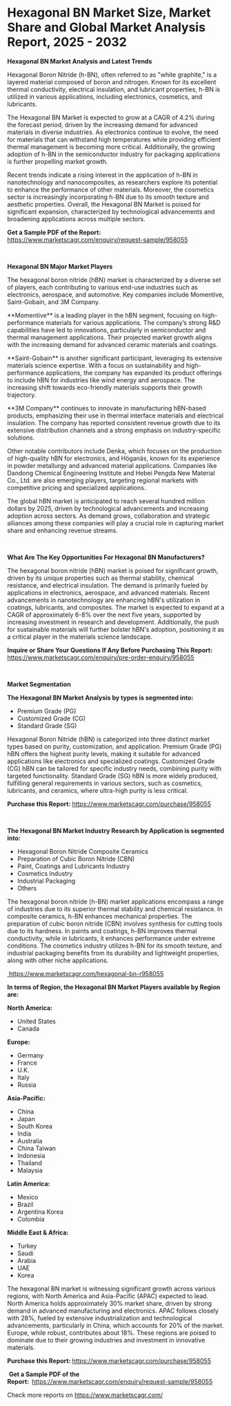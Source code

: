 <p><h1>Hexagonal BN Market Size, Market Share and Global Market Analysis Report, 2025 - 2032</h1></p><p><strong>Hexagonal BN Market Analysis and Latest Trends</strong></p>
<p><p>Hexagonal Boron Nitride (h-BN), often referred to as "white graphite," is a layered material composed of boron and nitrogen. Known for its excellent thermal conductivity, electrical insulation, and lubricant properties, h-BN is utilized in various applications, including electronics, cosmetics, and lubricants.</p><p>The Hexagonal BN Market is expected to grow at a CAGR of 4.2% during the forecast period, driven by the increasing demand for advanced materials in diverse industries. As electronics continue to evolve, the need for materials that can withstand high temperatures while providing efficient thermal management is becoming more critical. Additionally, the growing adoption of h-BN in the semiconductor industry for packaging applications is further propelling market growth.</p><p>Recent trends indicate a rising interest in the application of h-BN in nanotechnology and nanocomposites, as researchers explore its potential to enhance the performance of other materials. Moreover, the cosmetics sector is increasingly incorporating h-BN due to its smooth texture and aesthetic properties. Overall, the Hexagonal BN Market is poised for significant expansion, characterized by technological advancements and broadening applications across multiple sectors.</p></p>
<p><strong>Get a Sample PDF of the Report:&nbsp;</strong> <a href="https://www.marketscagr.com/enquiry/request-sample/958055?utm_campaign=2253&utm_medium=2&utm_source=Github&utm_content=ia&utm_term=30012025&utm_id=hexagonal-bn">https://www.marketscagr.com/enquiry/request-sample/958055</a></p>
<p>&nbsp;</p>
<p><strong>Hexagonal BN Major Market Players</strong></p>
<p><p>The hexagonal boron nitride (hBN) market is characterized by a diverse set of players, each contributing to various end-use industries such as electronics, aerospace, and automotive. Key companies include Momentive, Saint-Gobain, and 3M Company.</p><p>**Momentive** is a leading player in the hBN segment, focusing on high-performance materials for various applications. The company’s strong R&D capabilities have led to innovations, particularly in semiconductor and thermal management applications. Their projected market growth aligns with the increasing demand for advanced ceramic materials and coatings.</p><p>**Saint-Gobain** is another significant participant, leveraging its extensive materials science expertise. With a focus on sustainability and high-performance applications, the company has expanded its product offerings to include hBN for industries like wind energy and aerospace. The increasing shift towards eco-friendly materials supports their growth trajectory.</p><p>**3M Company** continues to innovate in manufacturing hBN-based products, emphasizing their use in thermal interface materials and electrical insulation. The company has reported consistent revenue growth due to its extensive distribution channels and a strong emphasis on industry-specific solutions.</p><p>Other notable contributors include Denka, which focuses on the production of high-quality hBN for electronics, and Höganäs, known for its experience in powder metallurgy and advanced material applications. Companies like Dandong Chemical Engineering Institute and Hebei Pengda New Material Co., Ltd. are also emerging players, targeting regional markets with competitive pricing and specialized applications.</p><p>The global hBN market is anticipated to reach several hundred million dollars by 2025, driven by technological advancements and increasing adoption across sectors. As demand grows, collaboration and strategic alliances among these companies will play a crucial role in capturing market share and enhancing revenue streams.</p></p>
<p>&nbsp;</p>
<p><strong>What Are The Key Opportunities For Hexagonal BN Manufacturers?</strong></p>
<p><p>The hexagonal boron nitride (hBN) market is poised for significant growth, driven by its unique properties such as thermal stability, chemical resistance, and electrical insulation. The demand is primarily fueled by applications in electronics, aerospace, and advanced materials. Recent advancements in nanotechnology are enhancing hBN's utilization in coatings, lubricants, and composites. The market is expected to expand at a CAGR of approximately 6-8% over the next five years, supported by increasing investment in research and development. Additionally, the push for sustainable materials will further bolster hBN's adoption, positioning it as a critical player in the materials science landscape.</p></p>
<p><strong>Inquire or Share Your Questions If Any Before Purchasing This Report:</strong> <a href="https://www.marketscagr.com/enquiry/pre-order-enquiry/958055?utm_campaign=2253&utm_medium=2&utm_source=Github&utm_content=ia&utm_term=30012025&utm_id=hexagonal-bn">https://www.marketscagr.com/enquiry/pre-order-enquiry/958055</a></p>
<p>&nbsp;</p>
<p><strong>Market Segmentation</strong></p>
<p><strong>The Hexagonal BN Market Analysis by types is segmented into:</strong></p>
<p><ul><li>Premium Grade (PG)</li><li>Customized Grade (CG)</li><li>Standard Grade (SG)</li></ul></p>
<p><p>Hexagonal Boron Nitride (hBN) is categorized into three distinct market types based on purity, customization, and application. Premium Grade (PG) hBN offers the highest purity levels, making it suitable for advanced applications like electronics and specialized coatings. Customized Grade (CG) hBN can be tailored for specific industry needs, combining purity with targeted functionality. Standard Grade (SG) hBN is more widely produced, fulfilling general requirements in various sectors, such as cosmetics, lubricants, and ceramics, where ultra-high purity is less critical.</p></p>
<p><strong>Purchase this Report:&nbsp;</strong><a href="https://www.marketscagr.com/purchase/958055?utm_campaign=2253&utm_medium=2&utm_source=Github&utm_content=ia&utm_term=30012025&utm_id=hexagonal-bn">https://www.marketscagr.com/purchase/958055</a></p>
<p>&nbsp;</p>
<p><strong>The Hexagonal BN Market Industry Research by Application is segmented into:</strong></p>
<p><ul><li>Hexagonal Boron Nitride Composite Ceramics</li><li>Preparation of Cubic Boron Nitride (CBN)</li><li>Paint, Coatings and Lubricants Industry</li><li>Cosmetics Industry</li><li>Industrial Packaging</li><li>Others</li></ul></p>
<p><p>The hexagonal boron nitride (h-BN) market applications encompass a range of industries due to its superior thermal stability and chemical resistance. In composite ceramics, h-BN enhances mechanical properties. The preparation of cubic boron nitride (CBN) involves synthesis for cutting tools due to its hardness. In paints and coatings, h-BN improves thermal conductivity, while in lubricants, it enhances performance under extreme conditions. The cosmetics industry utilizes h-BN for its smooth texture, and industrial packaging benefits from its durability and lightweight properties, along with other niche applications.</p></p>
<p><a href="https://www.marketscagr.com/hexagonal-bn-r958055?utm_campaign=2253&utm_medium=2&utm_source=Github&utm_content=ia&utm_term=30012025&utm_id=hexagonal-bn">&nbsp;https://www.marketscagr.com/hexagonal-bn-r958055</a></p>
<p><strong>In terms of Region, the Hexagonal BN Market Players available by Region are:</strong></p>
<p>
    <p> <strong> North America: </strong>
        <ul>
            <li>United States</li>
            <li>Canada</li>
        </ul>
        </p> 
    <p> <strong> Europe: </strong>
        <ul>
            <li>Germany</li>
            <li>France</li>
            <li>U.K.</li>
            <li>Italy</li>
            <li>Russia</li>
        </ul>
        </p> 
    <p> <strong> Asia-Pacific: </strong>
        <ul>
            <li>China</li>
            <li>Japan</li>
            <li>South Korea</li>
            <li>India</li>
            <li>Australia</li>
            <li>China Taiwan</li>
            <li>Indonesia</li>
            <li>Thailand</li>
            <li>Malaysia</li>
        </ul>
        </p> 
    <p> <strong> Latin America: </strong>
        <ul>
            <li>Mexico</li>
            <li>Brazil</li>
            <li>Argentina Korea</li>
            <li>Colombia</li>
        </ul>
        </p> 
    <p> <strong> Middle East & Africa: </strong>
        <ul>
            <li>Turkey</li>
            <li>Saudi</li>
            <li>Arabia</li>
            <li>UAE</li>
            <li>Korea</li>
        </ul>
    </p>
    </p>
<p><p>The hexagonal BN market is witnessing significant growth across various regions, with North America and Asia-Pacific (APAC) expected to lead. North America holds approximately 30% market share, driven by strong demand in advanced manufacturing and electronics. APAC follows closely with 28%, fueled by extensive industrialization and technological advancements, particularly in China, which accounts for 20% of the market. Europe, while robust, contributes about 18%. These regions are poised to dominate due to their growing industries and investment in innovative materials.</p></p>
<p><strong>Purchase this Report: </strong><a href="https://www.marketscagr.com/purchase/958055?utm_campaign=2253&utm_medium=2&utm_source=Github&utm_content=ia&utm_term=30012025&utm_id=hexagonal-bn">https://www.marketscagr.com/purchase/958055</a></p>
<p>&nbsp;<strong>Get a Sample PDF of the Report:&nbsp;&nbsp;</strong><a href="https://www.marketscagr.com/enquiry/request-sample/958055?utm_campaign=2253&utm_medium=2&utm_source=Github&utm_content=ia&utm_term=30012025&utm_id=hexagonal-bn">https://www.marketscagr.com/enquiry/request-sample/958055</a></p>
<p><strong></strong></p>
<p>Check more reports on <a href="https://www.marketscagr.com/?utm_campaign=2253&utm_medium=2&utm_source=Github&utm_content=ia&utm_term=30012025&utm_id=hexagonal-bn">https://www.marketscagr.com/</a></p>